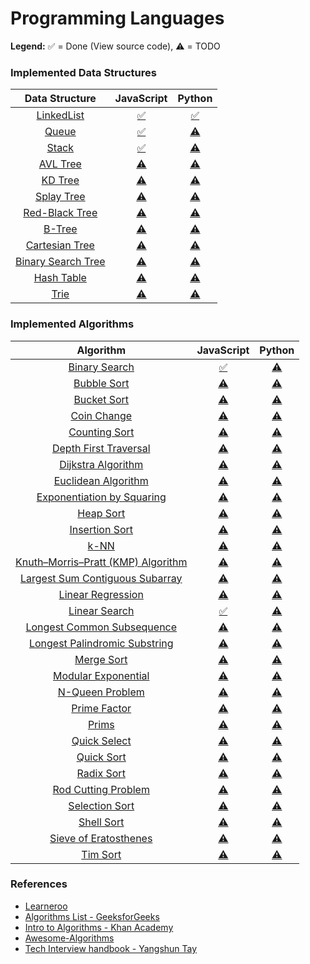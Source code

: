 # Programming Languages

**Legend:** ✅ = Done (View source code), ⚠️ = TODO

### Implemented Data Structures

| Data Structure | JavaScript | Python |
|:-------------:|:-------------:|:-------------:|
| [LinkedList]() | [✅](https://github.com/jeffminsungkim/ocean/blob/master/languages/javascript/datastructures/linked-list.js) | [✅](https://github.com/jeffminsungkim/ocean/blob/master/languages/python/datastructures/linkedlist.py) |
| [Queue]() | [✅](https://github.com/jeffminsungkim/ocean/blob/master/languages/javascript/datastructures/queue.js) | [⚠️]() |
| [Stack]() | [✅](https://github.com/jeffminsungkim/ocean/blob/master/languages/javascript/datastructures/stack.js) | [⚠️]() |
| [AVL Tree]() | [⚠️]() | [⚠️]() |
| [KD Tree]() | [⚠️]() | [⚠️]() |
| [Splay Tree]() | [⚠️]() | [⚠️]() |
| [Red-Black Tree]() | [⚠️]() | [⚠️]() |
| [B-Tree]() | [⚠️]() | [⚠️]() |
| [Cartesian Tree]() | [⚠️]() | [⚠️]() |
| [Binary Search Tree]() | [⚠️]() | [⚠️]() |
| [Hash Table]() | [⚠️]() | [⚠️]() |
| [Trie]() | [⚠️]() | [⚠️]() |

### Implemented Algorithms

| Algorithm | JavaScript | Python |
|:-------------:|:-------------:|:-------------:|
| [Binary Search](https://en.wikipedia.org/wiki/Binary_search_algorithm) | [✅](https://github.com/jeffminsungkim/ocean/blob/master/languages/javascript/algorithms/binarySearch.js) | [⚠️]() |
| [Bubble Sort](https://en.wikipedia.org/wiki/Bubble_sort) | [⚠️]() | [⚠️]() |
| [Bucket Sort](http://www.cdn.geeksforgeeks.org/bucket-sort-2/) | [⚠️]() | [⚠️]() |
| [Coin Change](http://www.algorithmist.com/index.php/Coin_Change) | [⚠️]() | [⚠️]() |
| [Counting Sort](http://www.geeksforgeeks.org/counting-sort/) | [⚠️]() | [⚠️]() |
| [Depth First Traversal](http://www.geeksforgeeks.org/depth-first-traversal-for-a-graph/) | [⚠️]() | [⚠️]() |
| [Dijkstra Algorithm](https://en.wikipedia.org/wiki/Dijkstra's_algorithm) | [⚠️]() | [⚠️]() |
| [Euclidean Algorithm](https://en.wikipedia.org/wiki/Euclidean_algorithm) | [⚠️]() | [⚠️]() |
| [Exponentiation by Squaring](https://en.wikipedia.org/wiki/Exponentiation_by_squaring) | [⚠️]() | [⚠️]() |
| [Heap Sort](https://en.wikipedia.org/wiki/Heapsort) | [⚠️]() | [⚠️]() |
| [Insertion Sort](https://en.wikipedia.org/wiki/Insertion_sort) | [⚠️]() | [⚠️]() |
| [k-NN](https://en.wikipedia.org/wiki/K-nearest_neighbors_algorithm) | [⚠️]() | [⚠️]() |
| [Knuth–Morris–Pratt (KMP) Algorithm](https://en.wikipedia.org/wiki/Knuth%E2%80%93Morris%E2%80%93Pratt_algorithm) | [⚠️]() | [⚠️]() |
| [Largest Sum Contiguous Subarray](http://www.geeksforgeeks.org/largest-sum-contiguous-subarray/) | [⚠️]() | [⚠️]() |
| [Linear Regression](https://en.wikipedia.org/wiki/Linear_regression) | [⚠️]() | [⚠️]() |
| [Linear Search](https://en.wikipedia.org/wiki/Linear_search) | [✅](https://github.com/jeffminsungkim/ocean/blob/master/languages/javascript/algorithms/linearSearch.js) | [⚠️]() |
| [Longest Common Subsequence](http://www.geeksforgeeks.org/longest-common-subsequence/) | [⚠️]() | [⚠️]() |
| [Longest Palindromic Substring](http://www.geeksforgeeks.org/longest-palindrome-substring-set-1/) | [⚠️]() | [⚠️]() |
| [Merge Sort](https://www.khanacademy.org/computing/computer-science/algorithms/merge-sort/a/overview-of-merge-sort) | [⚠️]() | [⚠️]() |
| [Modular Exponential](http://www.geeksforgeeks.org/modular-exponentiation-power-in-modular-arithmetic/) | [⚠️]() | [⚠️]() |
| [N-Queen Problem](https://en.wikipedia.org/wiki/Eight_queens_puzzle) | [⚠️]() | [⚠️]() |
| [Prime Factor](https://en.wikipedia.org/wiki/Prime_factor) | [⚠️]() | [⚠️]() |
| [Prims](https://en.wikipedia.org/wiki/Prim%27s_algorithm) | [⚠️]() | [⚠️]() |
| [Quick Select](https://en.wikipedia.org/wiki/Quickselect) | [⚠️]() | [⚠️]() |
| [Quick Sort](https://en.wikipedia.org/wiki/Quicksort) | [⚠️]() | [⚠️]() |
| [Radix Sort](http://www.geeksforgeeks.org/radix-sort/) | [⚠️]() | [⚠️]() |
| [Rod Cutting Problem](http://www.geeksforgeeks.org/dynamic-programming-set-13-cutting-a-rod/) | [⚠️]() | [⚠️]() |
| [Selection Sort](http://www.geeksforgeeks.org/selection-sort/) | [⚠️]() | [⚠️]() |
| [Shell Sort](https://en.wikipedia.org/wiki/Shellsort) | [⚠️]() | [⚠️]() |
| [Sieve of Eratosthenes](https://en.wikipedia.org/wiki/Sieve_of_Eratosthenes) | [⚠️]() | [⚠️]() |
| [Tim Sort](http://www.geeksforgeeks.org/timsort/) | [⚠️]() | [⚠️]() |

### References

+ [Learneroo](https://www.learneroo.com/subjects/8)
+ [Algorithms List - GeeksforGeeks](http://www.geeksforgeeks.org/fundamentals-of-algorithms/)
+ [Intro to Algorithms - Khan Academy](https://www.khanacademy.org/computing/computer-science/algorithms)
+ [Awesome-Algorithms](https://github.com/tayllan/awesome-algorithms)
+ [Tech Interview handbook - Yangshun Tay](https://github.com/yangshun/tech-interview-handbook/blob/master/algorithms/README.md)
